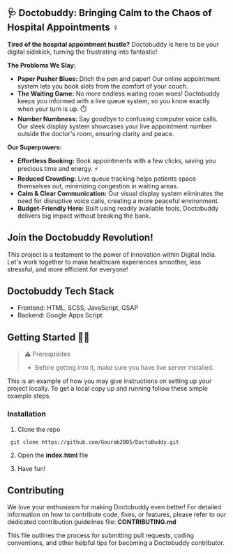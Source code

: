 ## 🩺 Doctobuddy: Bringing Calm to the Chaos of Hospital Appointments  ‍♀️

**Tired of the hospital appointment hustle?**  Doctobuddy is here to be your digital sidekick, turning the frustrating into fantastic!  

**The Problems We Slay:**

* **Paper Pusher Blues:** Ditch the pen and paper!  Our online appointment system lets you book slots from the comfort of your couch. ️
* **The Waiting Game:** No more endless waiting room woes!  Doctobuddy keeps you informed with a live queue system, so you know exactly when your turn is up. ⏱️
* **Number Numbness:**  Say goodbye to confusing computer voice calls.   Our sleek display system showcases your live appointment number outside the doctor's room, ensuring clarity and peace.  

**Our Superpowers:**

* **Effortless Booking:**  Book appointments with a few clicks, saving you precious time and energy.  ⚡️
* **Reduced Crowding:**  Live queue tracking helps patients space themselves out, minimizing congestion in waiting areas. 
* **Calm & Clear Communication:** Our visual display system eliminates the need for disruptive voice calls, creating a more peaceful environment. 
* **Budget-Friendly Hero:**  Built using readily available tools, Doctobuddy delivers big impact without breaking the bank. 

## Join the Doctobuddy Revolution!

This project is a testament to the power of innovation within Digital India.  Let's work together to make healthcare experiences smoother, less stressful, and more efficient for everyone! 

## Doctobuddy Tech Stack

* Frontend: HTML, SCSS, JavaScript, GSAP
* Backend: Google Apps Script

## Getting Started 👩‍💻

>   ⚠️ Prerequisites
>
> - Before getting into it, make sure you have live server installed.

This is an example of how you may give instructions on setting up your project locally.
To get a local copy up and running follow these simple example steps.


### Installation

1. Clone the repo

```
 git clone https://github.com/Gourab2005/DoctoBuddy.git
```

2. Open the **index.html** file

3. Have fun!


## Contributing

We love your enthusiasm for making Doctobuddy even better!  For detailed information on how to contribute code, fixes, or features, please refer to our dedicated contribution guidelines file: **CONTRIBUTING.md** 

This file outlines the process for submitting pull requests, coding conventions, and other helpful tips for becoming a Doctobuddy contributor.

